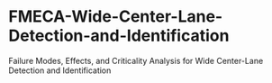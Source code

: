 # FMECA-Wide-Center-Lane-Detection-and-Identification
Failure Modes, Effects, and Criticality Analysis for Wide Center-Lane Detection and Identification
